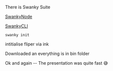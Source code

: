 There is Swanky Suite

[SwankyNode](https://github.com/AstarNetwork/swanky-node)

[SwankyCLI](https://github.com/AstarNetwork/swanky-cli)

`swanky init`

intitialise fliper via ink

Downloaded an everything is in bin folder


Ok and again -- The presentation was quite fast 😅


